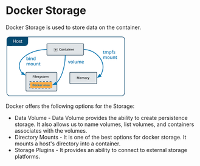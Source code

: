 # Docker Storage
Docker Storage is used to store data on the container. 

![](Images/docker21.png)

Docker offers the following options for the Storage:

- Data Volume - Data Volume provides the ability to create persistence storage. It also allows us to name volumes, list volumes, and containers associates with the volumes.
- Directory Mounts - It is one of the best options for docker storage. It mounts a host's directory into a container.
- Storage Plugins - It provides an ability to connect to external storage platforms.


